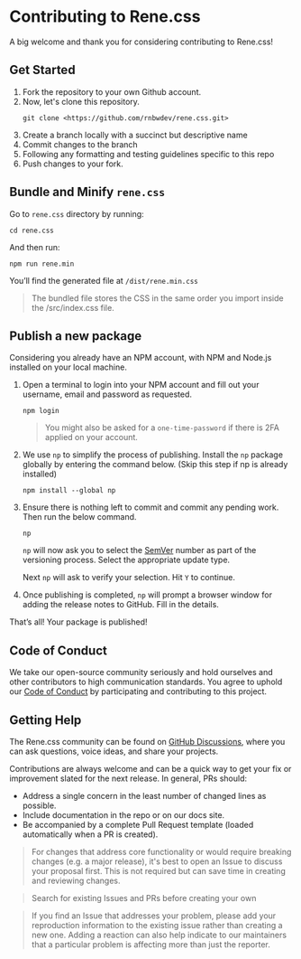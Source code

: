 # Contributing to Rene.css

A big welcome and thank you for considering contributing to Rene.css!

## Get Started

1. Fork the repository to your own Github account.
2. Now, let's clone this repository.
   ```
   git clone <https://github.com/rnbwdev/rene.css.git>
   ```
3. Create a branch locally with a succinct but descriptive name
4. Commit changes to the branch
5. Following any formatting and testing guidelines specific to this repo
6. Push changes to your fork.

## Bundle and Minify `rene.css`

Go to `rene.css` directory by running:

```
cd rene.css
```

And then run:

```
npm run rene.min
```

You’ll find the generated file at `/dist/rene.min.css`

> The bundled file stores the CSS in the same order you import inside the /src/index.css file.

## Publish a new package

Considering you already have an NPM account, with NPM and Node.js installed on your local machine.

1. Open a terminal to login into your NPM account and fill out your username, email and password as requested.

   ```
   npm login
   ```

   > You might also be asked for a `one-time-password` if there is 2FA applied on your account.
   >
2. We use `np` to simplify the process of publishing.
   Install the `np` package globally by entering the command below. (Skip this step if np is already installed)

   ```
   npm install --global np
   ```
3. Ensure there is nothing left to commit and commit any pending work.
   Then run the below command.

   ```
   np
   ```

   `np` will now ask you to select the [SemVer](https://semver.org/) number as part of the versioning process. Select the appropriate update type.

   Next `np` will ask to verify your selection. Hit `Y` to continue.
4. Once publishing is completed, `np` will prompt a browser window for adding the release notes to GitHub. Fill in the details.

That’s all! Your package is published!

## Code of Conduct

We take our open-source community seriously and hold ourselves and other contributors to high communication standards. You agree to uphold our [Code of Conduct](https://github.com/relateapp/rene.css/blob/main/CODE_OF_CONDUCT.md) by participating and contributing to this project.

## Getting Help

The Rene.css community can be found on [GitHub Discussions](https://github.com/rnbwdev/rene.css/discussions), where you can ask questions, voice ideas, and share your projects.

Contributions are always welcome and can be a quick way to get your fix or improvement slated for the next release. In general, PRs should:

* Address a single concern in the least number of changed lines as possible.
* Include documentation in the repo or on our docs site.
* Be accompanied by a complete Pull Request template (loaded automatically when a PR is created).

> For changes that address core functionality or would require breaking changes (e.g. a major release), it's best to open an Issue to discuss your proposal first. This is not required but can save time in creating and reviewing changes.

> Search for existing Issues and PRs before creating your own

> If you find an Issue that addresses your problem, please add your reproduction information to the existing issue rather than creating a new one. Adding a reaction can also help indicate to our maintainers that a particular problem is affecting more than just the reporter.
